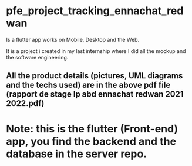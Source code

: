 # pfe_project_tracking_ennachat_redwan

Is a flutter app works on Mobile, Desktop and the Web.

It is a project i created in my last internship where I did all the mockup and the software engineering.

## All the product details (pictures, UML diagrams and the techs used) are in the above pdf file (rapport de stage lp abd ennachat redwan 2021 2022.pdf)

# Note: this is the flutter (Front-end) app, you find the backend and the database in the server repo.
